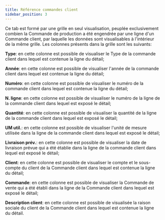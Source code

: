 ```yaml
---
title: Référence commandes client
sidebar_position: 3
---
```


Ce tab est formé par une grille en seul visualisation, peuplée exclusivement combien la Commande de production a été engendrée par une ligne d'un Commande client, par laquelle les données sont visualisables à l'intérieur de la même grille. Les colonnes présents dans la grille sont les suivants:

**Type**: en cette colonne est possible de visualiser le Type de la commande client dans lequel est contenue la ligne du détail; 

**Année**: en cette colonne est possible de visualiser l'année de la commande client dans lequel est contenue la ligne du détail;

**Numéro**: en cette colonne est possible de visualiser le numéro de la commande client dans lequel est contenue la ligne du détail;

**N. ligne**: en cette colonne est possible de visualiser le numéro de la ligne de la commande client dans lequel est exposé le détail;

**Quantité**: en cette colonne est possible de visualiser la quantité de la ligne de la commande client dans lequel est exposé le détail;

**UM util.**: en cette colonne est possible de visualiser l'unité de mesure utilisée dans la ligne de la commande client dans lequel est exposé le détail;

**Livraison prév.**: en cette colonne est possible de visualiser la date de livraison prévue qui a été établie dans la ligne de la commande client dans lequel est exposé le détail;

**Client**: en cette colonne est possible de visualiser le compte et le sous-compte du client de la Commande client dans lequel est contenue la ligne du détail; 

**Commande**: en cette colonne est possible de visualiser la Commande de vente qui a été établi dans la ligne de la Commande client dans lequel est exposé le détail;

**Description client**: en cette colonne est possible de visualisée la raison sociale du client de la Commande client dans lequel est contenue la ligne du détail.






